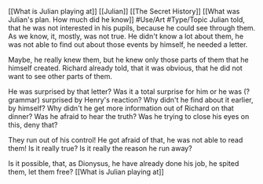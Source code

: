 [[What is Julian playing at]] [[Julian]] [[The Secret History]] [[What was Julian's plan. How much did he know]]
#Use/Art #Type/Topic 
Julian told, that he was not interested in his pupils, because he could see through them. 
As we know, it, mostly, was not true. He didn't know a lot about them, he was not able to find out about those events by himself, he needed a letter.

Maybe, he really knew them, but he knew only those parts of them that he himself created. Richard already told, that it was obvious, that he did not want to see other parts of them.

He was surprised by that letter? Was it a total surprise for him or he was (? grammar) surprised by Henry's reaction? Why didn't he find about it earlier, by himself? Why didn't he get more information out of Richard on that dinner? Was he afraid to hear the truth? Was he trying to close his eyes on this, deny that?

They run out of his control! He got afraid of that, he was not able to read them! Is it really true? Is it really the reason he run away? 

Is it possible, that, as Dionysus, he have already done his job, he spited them, let them free? [[What is Julian playing at]]
